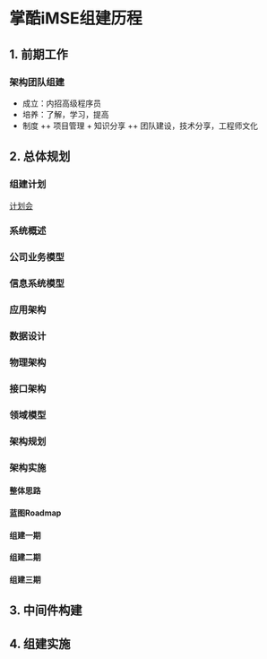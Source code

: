 # 掌酷iMSE组建历程
## 1. 前期工作
### 架构团队组建
+ 成立：内招高级程序员
+ 培养：了解，学习，提高
+ 制度
++ 项目管理 + 知识分享
++ 团队建设，技术分享，工程师文化

## 2. 总体规划
### 组建计划
[计划会](https://github.com/iyouling/iMSE-instruction/blob/master/iMSE-plan2020.md)

### 系统概述

### 公司业务模型

### 信息系统模型

### 应用架构

### 数据设计

### 物理架构

### 接口架构

### 领域模型

### 架构规划

### 架构实施
#### 整体思路

#### 蓝图Roadmap

#### 组建一期

#### 组建二期

#### 组建三期

## 3. 中间件构建


## 4. 组建实施

